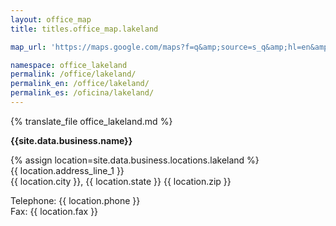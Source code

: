 ```yaml
---
layout: office_map
title: titles.office_map.lakeland

map_url: 'https://maps.google.com/maps?f=q&amp;source=s_q&amp;hl=en&amp;geocode=&amp;q=863-533-9559&amp;aq=&amp;sll=9.622414,-8.613281&amp;sspn=115.69152,228.339844&amp;ie=UTF8&amp;hq=863-533-9559&amp;hnear=&amp;t=m&amp;cid=6982317927485617703&amp;ll=27.94528,-81.810379&amp;spn=0.106151,0.145912&amp;z=12&amp;iwloc=A&amp;output=embed'

namespace: office_lakeland
permalink: /office/lakeland/
permalink_en: /office/lakeland/
permalink_es: /oficina/lakeland/
---
```


{% translate_file office_lakeland.md %}

**{{site.data.business.name}}**

{% assign location=site.data.business.locations.lakeland %}  
{{ location.address_line_1 }}  
{{ location.city }}, {{ location.state }} {{ location.zip }}

Telephone: {{ location.phone }}  
Fax: {{ location.fax }}
